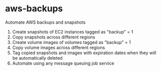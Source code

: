 aws-backups
===========

Automate AWS backups and snapshots

1. Create snapshots of EC2 instances tagged as "backup" = 1
2. Copy snapshots across different regions
3. Create volume images of volumes tagged as "backup" = 1
4. Copy volume images across different regions
5. Tag copied snapshots and images with expiration dates when they will be automatically deleted
6. Automate using any message queuing job service




